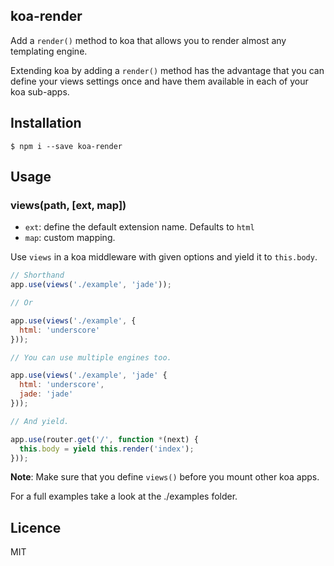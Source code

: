 ## koa-render
 
Add a `render()` method to koa that allows you to render almost any templating engine.
 
Extending koa by adding a `render()` method has the advantage that you can define your views settings once and have them available in each of your koa sub-apps.
 
## Installation
 
    $ npm i --save koa-render
 
## Usage
 
### views(path, [ext, map])
 
* `ext`: define the default extension name. Defaults to `html`
* `map`: custom mapping.
 
Use `views` in a koa middleware with given options and yield it to `this.body`.
 
```javascript
// Shorthand
app.use(views('./example', 'jade'));

// Or

app.use(views('./example', {
  html: 'underscore'
}));

// You can use multiple engines too.

app.use(views('./example', 'jade' {
  html: 'underscore',
  jade: 'jade'
}));

// And yield.

app.use(router.get('/', function *(next) {
  this.body = yield this.render('index');
}));
```

__Note__: Make sure that you define `views()` before you mount other koa apps.
 
For a full examples take a look at the ./examples folder.
 
## Licence
 
MIT